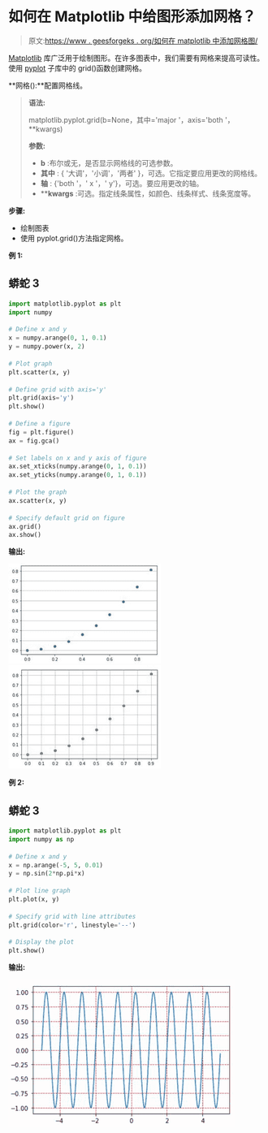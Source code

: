 # 如何在 Matplotlib 中给图形添加网格？

> 原文:[https://www . geesforgeks . org/如何在 matplotlib 中添加网格图/](https://www.geeksforgeeks.org/how-to-add-a-grid-on-a-figure-in-matplotlib/)

[Matplotlib](https://www.geeksforgeeks.org/python-introduction-matplotlib/) 库广泛用于绘制图形。在许多图表中，我们需要有网格来提高可读性。使用 [pyplot](https://www.geeksforgeeks.org/pyplot-in-matplotlib/) 子库中的 grid()函数创建网格。

**网格():**配置网格线。

> **语法:**
> 
> matplotlib.pyplot.grid(b=None，其中='major '，axis='both '，**kwargs)
> 
> **参数:**
> 
> *   **b** :布尔或无，是否显示网格线的可选参数。
> *   **其中** : { '大调'，'小调'，'两者' }，可选。它指定要应用更改的网格线。
> *   **轴** : {'both '，' x '，' y'}，可选。要应用更改的轴。
> *   ****kwargs** :可选。指定线条属性，如颜色、线条样式、线条宽度等。

**步骤:**

*   绘制图表
*   使用 pyplot.grid()方法指定网格。

**例 1:**

## 蟒蛇 3

```py
import matplotlib.pyplot as plt
import numpy

# Define x and y
x = numpy.arange(0, 1, 0.1)
y = numpy.power(x, 2)

# Plot graph
plt.scatter(x, y)

# Define grid with axis='y'
plt.grid(axis='y')
plt.show()

# Define a figure
fig = plt.figure()
ax = fig.gca()

# Set labels on x and y axis of figure
ax.set_xticks(numpy.arange(0, 1, 0.1))
ax.set_yticks(numpy.arange(0, 1, 0.1))

# Plot the graph
ax.scatter(x, y)

# Specify default grid on figure
ax.grid()
ax.show()
```

**输出:**

![](img/05f82b1b6c235131ca81bd853eeb524b.png) ![](img/aafdf80ae30f8b9087ddf448e56c199f.png)

**例 2:**

## 蟒蛇 3

```py
import matplotlib.pyplot as plt
import numpy as np

# Define x and y
x = np.arange(-5, 5, 0.01)
y = np.sin(2*np.pi*x)

# Plot line graph
plt.plot(x, y)

# Specify grid with line attributes
plt.grid(color='r', linestyle='--')

# Display the plot
plt.show()
```

**输出:**

![](img/94e6d35172920a916a88a93059540293.png)
